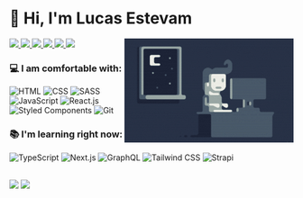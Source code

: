 # 👋 Hi, I'm Lucas Estevam

<img alt="Night Coding" src="https://raw.githubusercontent.com/tl-lucasestevam/tl-lucasestevam/master/Night-Coding.gif" align="right"/>

<p align="left"> 
  <a href="mailto:dev.lucasestevam@gmail.com">
    <img src="https://img.shields.io/badge/Gmail-D14836?style=for-the-badge&logo=gmail&logoColor=white" />
  </a>
  <a href="https://www.linkedin.com/in/tl-lucasestevam/">
    <img src="https://img.shields.io/badge/LinkedIn-0077B5?style=for-the-badge&logo=linkedin&logoColor=white" />
  </a>
  <a href="https://dev.to/tllucasestevam">
    <img src="https://img.shields.io/badge/Dev.to-000000?style=for-the-badge&logo=dev.to&logoColor=white" />
  </a>
  <a href="https://www.frontendmentor.io/profile/tl-lucasestevam">
    <img src="https://img.shields.io/badge/Frontend%20Mentor-3F54A2?style=for-the-badge&logo=frontendmentor&logoColor=white" />
  </a>
  <a href="https://www.codewars.com/users/tl-lucasestevam">
    <img src="https://img.shields.io/badge/Codewars-B1371F?style=for-the-badge&logo=codewars&logoColor=white" />
  </a>
  <a href="https://stackoverflow.com/users/11500707/lucas-estevam">
    <img src="https://img.shields.io/badge/Stack%20Overflow-F48125?style=for-the-badge&logo=stackoverflow&logoColor=white" />
  </a>
</p>

### 💻 I am comfortable with:
![HTML](https://img.shields.io/badge/-HTML-05122A?style=flat&logo=HTML5)
![CSS](https://img.shields.io/badge/-CSS-05122A?style=flat&logo=CSS3&logoColor=1572B6)
![SASS](https://img.shields.io/badge/-SASS-05122A?style=flat&logo=SASS)
![JavaScript](https://img.shields.io/badge/-JavaScript-05122A?style=flat&logo=javascript)
![React.js](https://img.shields.io/badge/-React.js-05122A?style=flat&logo=react)
![Styled Components](https://img.shields.io/badge/-Styled%20Components-05122A?style=flat&logo=styledcomponents)
![Git](https://img.shields.io/badge/-Git-05122A?style=flat&logo=git)

### 📚 I'm learning right now:
![TypeScript](https://img.shields.io/badge/-TypeScript-05122A?style=flat&logo=typescript)
![Next.js](https://img.shields.io/badge/-Next.js-05122A?style=flat&logo=next.js)
![GraphQL](https://img.shields.io/badge/-GraphQL-05122A?style=flat&logo=graphql)
![Tailwind CSS](https://img.shields.io/badge/-Tailwind%20CSS-05122A?style=flat&logo=tailwindcss)
![Strapi](https://img.shields.io/badge/-Strapi-05122A?style=flat&logo=strapi)

<br>

<div>
  <img height="150em" src="https://github-readme-stats.vercel.app/api?username=tl-lucasestevam&show_icons=true&theme=dark" />
  <img height="150em" src="https://github-readme-stats.vercel.app/api/top-langs/?username=tl-lucasestevam&hide=java,objective-c,c,python&layout=compact&theme=dark"/>
</div>
